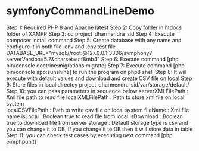 # symfonyCommandLineDemo
Step 1: Required PHP 8 and Apache latest
Step 2: Copy folder in htdocs folder of XAMPP
Step 3: cd project_dharmendra_sid
Step 4: Execute composer install command
Step 5: Create database with any name and configure it in both file .env and .env.test file
        DATABASE_URL="mysql://root:@127.0.0.1:3306/symphony?serverVersion=5.7&charset=utf8mb4"
Step 6: Execute command [php bin/console doctrine:migrations:migrate]
Step 7: Execute command [php bin/console app:sunshine] to run the program on php8 shell 
Step 8: It will execute with default values and download and create CSV file on local
Step 9: Store files in local directoy project_dharmendra_sid/var/storage/default/
Step 10: you can pass parameters in sequence below 
        serverXMLFilePath   :  Xml file path to read file
        localXMLFilePath    :   Path to store xml file on local system            
        localCSVFilePath    :   Path to write csv file on local system
        fileName            :   Xml file name
        isLocal             :   Boolean true to read file from local
        isDownload          :   Boolean true to download file from server
        storage             :   Default storage type is csv and you can change it to DB, If you change it to DB then it will store data in table
Step 11: you can check test cases by executing next command [php bin/phpunit] 

